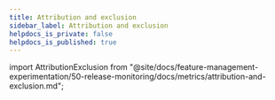 ```yaml
---
title: Attribution and exclusion
sidebar_label: Attribution and exclusion
helpdocs_is_private: false
helpdocs_is_published: true
---
```


import AttributionExclusion from "@site/docs/feature-management-experimentation/50-release-monitoring/docs/metrics/attribution-and-exclusion.md";

<AttributionExclusion />